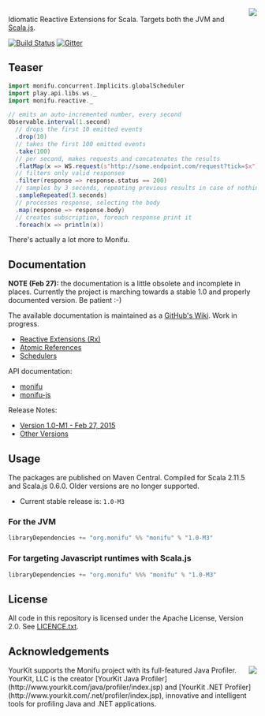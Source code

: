 <img src="https://raw.githubusercontent.com/wiki/monifu/monifu/assets/monifu.png" align="right" />

Idiomatic Reactive Extensions for Scala. Targets both the JVM and [Scala.js](http://www.scala-js.org/).

[![Build Status](https://travis-ci.org/monifu/monifu.png?branch=v1.0-M3)](https://travis-ci.org/monifu/monifu)
[![Gitter](https://badges.gitter.im/Join%20Chat.svg)](https://gitter.im/monifu/monifu?utm_source=badge&utm_medium=badge&utm_campaign=pr-badge&utm_content=badge)

## Teaser

```scala
import monifu.concurrent.Implicits.globalScheduler
import play.api.libs.ws._
import monifu.reactive._

// emits an auto-incremented number, every second
Observable.interval(1.second)
  // drops the first 10 emitted events
  .drop(10)
  // takes the first 100 emitted events  
  .take(100)
  // per second, makes requests and concatenates the results
  .flatMap(x => WS.request(s"http://some.endpoint.com/request?tick=$x").get())
  // filters only valid responses
  .filter(response => response.status == 200)
  // samples by 3 seconds, repeating previous results in case of nothing new
  .sampleRepeated(3.seconds)
  // processes response, selecting the body
  .map(response => response.body)
  // creates subscription, foreach response print it
  .foreach(x => println(x))
```

There's actually a lot more to Monifu.

## Documentation

**NOTE (Feb 27):** the documentation is a little obsolete and incomplete in places.
Currently the project is marching towards a stable 1.0 and properly documented
version. Be patient :-)

The available documentation is maintained as a [GitHub's Wiki](https://github.com/monifu/monifu/wiki).
Work in progress.

* [Reactive Extensions (Rx)](https://github.com/monifu/monifu/wiki/Reactive-Extensions-%28Rx%29)
* [Atomic References](https://github.com/monifu/monifu/wiki/Atomic-References)
* [Schedulers](https://github.com/monifu/monifu/wiki/Schedulers)

API documentation:

* [monifu](http://www.monifu.org/monifu/current/api/)
* [monifu-js](http://www.monifu.org/monifu-js/current/api/)

Release Notes:

* [Version 1.0-M1 - Feb 27, 2015](https://github.com/monifu/monifu/wiki/1.0-M1)
* [Other Versions](https://github.com/monifu/monifu/wiki/Release-Notes)

## Usage

The packages are published on Maven Central. Compiled for Scala 2.11.5
and Scala.js 0.6.0. Older versions are no longer supported.

- Current stable release is: `1.0-M3`

### For the JVM

```scala
libraryDependencies += "org.monifu" %% "monifu" % "1.0-M3"
```

### For targeting Javascript runtimes with Scala.js

```scala
libraryDependencies += "org.monifu" %%% "monifu" % "1.0-M3"
```

## License

All code in this repository is licensed under the Apache License, Version 2.0.
See [LICENCE.txt](./LICENSE.txt).

## Acknowledgements

<img src="https://raw.githubusercontent.com/wiki/monifu/monifu/assets/yklogo.png" align="right" />
YourKit supports the Monifu project with its full-featured Java Profiler.
YourKit, LLC is the creator [YourKit Java Profiler](http://www.yourkit.com/java/profiler/index.jsp)
and [YourKit .NET Profiler](http://www.yourkit.com/.net/profiler/index.jsp),
innovative and intelligent tools for profiling Java and .NET applications.
